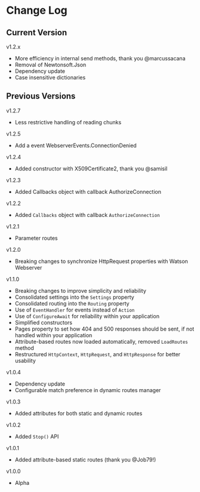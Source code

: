 # Change Log

## Current Version

v1.2.x

- More efficiency in internal send methods, thank you @marcussacana
- Removal of Newtonsoft.Json
- Dependency update
- Case insensitive dictionaries

## Previous Versions

v1.2.7

- Less restrictive handling of reading chunks

v1.2.5

- Add a event WebserverEvents.ConnectionDenied

v1.2.4

- Added constructor with X509Certificate2, thank you @samisil

v1.2.3

- Added Callbacks object with callback AuthorizeConnection

v1.2.2

- Added ```Callbacks``` object with callback ```AuthorizeConnection```

v1.2.1

- Parameter routes

v1.2.0

- Breaking changes to synchronize HttpRequest properties with Watson Webserver

v1.1.0

- Breaking changes to improve simplicity and reliability
- Consolidated settings into the ```Settings``` property
- Consolidated routing into the ```Routing``` property
- Use of ```EventHandler``` for events instead of ```Action```
- Use of ```ConfigureAwait``` for reliability within your application
- Simplified constructors
- Pages property to set how 404 and 500 responses should be sent, if not handled within your application
- Attribute-based routes now loaded automatically, removed ```LoadRoutes``` method
- Restructured ```HttpContext```, ```HttpRequest```, and ```HttpResponse``` for better usability

v1.0.4

- Dependency update
- Configurable match preference in dynamic routes manager

v1.0.3

- Added attributes for both static and dynamic routes

v1.0.2

- Added ```Stop()``` API

v1.0.1

- Added attribute-based static routes (thank you @Job79!)

v1.0.0

- Alpha 
